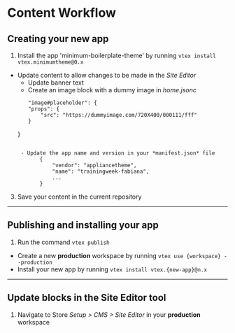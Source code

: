 # Content Workflow

## Creating your new app

1. Install the app 'minimum-boilerplate-theme' by running `vtex install vtex.minimumtheme@0.x`
-  Update content to allow changes to be made in the *Site Editor*
     - Update banner text
     - Create an image block with a dummy image in *home.jsonc*
     	```
     	"image#placeholder": {
		"props": {
			"src": "https://dummyimage.com/720X400/000111/fff"
		}
	}
	```
	
     - Update the app name and version in your *manifest.json* file
           {
               "vendor": "appliancetheme",
               "name": "trainingweek-fabiana",
               ...
           } 

3. Save your content in the current repository

-----

## Publishing and installing your app
1. Run the command `vtex publish`
- Create a new **production** workspace by running `vtex use {workspace} --production`
- Install your new app by running `vtex install vtex.{new-app}@n.x`

-----

## Update blocks in the Site Editor tool

1. Navigate to Store *Setup > CMS > Site Editor* in your **production** workspace
